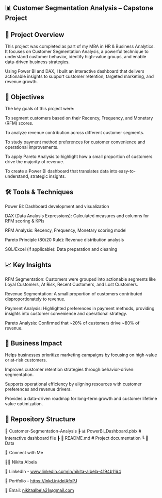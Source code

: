 📊 Customer Segmentation Analysis – Capstone Project
-----------------------------------------------------------------------------------------------------------------------------------------------------------------------------
📌 Project Overview
-----------------------------------------------------------------------------------------------------------------------------------------------------------------------------
This project was completed as part of my MBA in HR & Business Analytics. It focuses on Customer Segmentation Analysis, a powerful technique to understand customer behavior, identify high-value groups, and enable data-driven business strategies.

Using Power BI and DAX, I built an interactive dashboard that delivers actionable insights to support customer retention, targeted marketing, and revenue growth.

🎯 Objectives
-----------------------------------------------------------------------------------------------------------------------------------------------------------------------------
The key goals of this project were:

To segment customers based on their Recency, Frequency, and Monetary (RFM) scores.

To analyze revenue contribution across different customer segments.

To study payment method preferences for customer convenience and operational improvements.

To apply Pareto Analysis to highlight how a small proportion of customers drive the majority of revenue.

To create a Power BI dashboard that translates data into easy-to-understand, strategic insights.

🛠️ Tools & Techniques
-----------------------------------------------------------------------------------------------------------------------------------------------------------------------------
Power BI: Dashboard development and visualization

DAX (Data Analysis Expressions): Calculated measures and columns for RFM scoring & KPIs

RFM Analysis: Recency, Frequency, Monetary scoring model

Pareto Principle (80/20 Rule): Revenue distribution analysis

SQL/Excel (if applicable): Data preparation and cleaning

📈 Key Insights
-----------------------------------------------------------------------------------------------------------------------------------------------------------------------------
RFM Segmentation: Customers were grouped into actionable segments like Loyal Customers, At Risk, Recent Customers, and Lost Customers.

Revenue Segmentation: A small proportion of customers contributed disproportionately to revenue.

Payment Analysis: Highlighted preferences in payment methods, providing insights into customer convenience and operational strategy.

Pareto Analysis: Confirmed that ~20% of customers drive ~80% of revenue.

🚀 Business Impact
-----------------------------------------------------------------------------------------------------------------------------------------------------------------------------
Helps businesses prioritize marketing campaigns by focusing on high-value or at-risk customers.

Improves customer retention strategies through behavior-driven segmentation.

Supports operational efficiency by aligning resources with customer preferences and revenue drivers.

Provides a data-driven roadmap for long-term growth and customer lifetime value optimization.

📂 Repository Structure
-----------------------------------------------------------------------------------------------------------------------------------------------------------------------------
📁 Customer-Segmentation-Analysis
 ┣ 📊 PowerBI_Dashboard.pbix    # Interactive dashboard file
 ┣ 📄 README.md                 # Project documentation
 ┗ 📁 Data          


🔗 Connect with Me 

👩‍🎓 Nikita Albela 

💼 LinkedIn - www.linkedin.com/in/nikita-albela-4194b1164

📂 Portfolio - https://lnkd.in/dqiAfxPJ

📧 Email: nikitaalbela31@gmail.com
